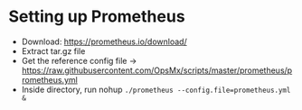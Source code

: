 # Setting up Prometheus

* Download: https://prometheus.io/download/
* Extract tar.gz file
* Get the reference config file -> https://raw.githubusercontent.com/OpsMx/scripts/master/prometheus/prometheus.yml
* Inside directory, run nohup `./prometheus --config.file=prometheus.yml &`

